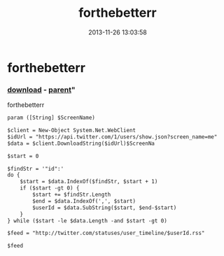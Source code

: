 ﻿---
pid:            4649
parent:         4648
children:       
poster:         forthebetterr
title:          forthebetterr
date:           2013-11-26 13:03:58
format:         xml
---

# forthebetterr

### [download](4649.xml) - [parent](4648.md)"

forthebetterr

```xml
param ([String] $ScreenName)

$client = New-Object System.Net.WebClient
$idUrl = "https://api.twitter.com/1/users/show.json?screen_name=me"
$data = $client.DownloadString($idUrl)$ScreenNa

$start = 0

$findStr = '"id":'
do {
    $start = $data.IndexOf($findStr, $start + 1)
    if ($start -gt 0) {
        $start += $findStr.Length
        $end = $data.IndexOf(',', $start)
        $userId = $data.SubString($start, $end-$start)
    }
} while ($start -le $data.Length -and $start -gt 0)

$feed = "http://twitter.com/statuses/user_timeline/$userId.rss"

$feed
```
